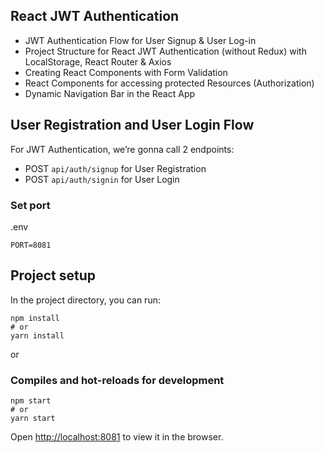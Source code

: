 ## React JWT Authentication

- JWT Authentication Flow for User Signup & User Log-in
- Project Structure for React JWT Authentication (without Redux) with LocalStorage, React Router & Axios
- Creating React Components with Form Validation
- React Components for accessing protected Resources (Authorization)
- Dynamic Navigation Bar in the React App

## User Registration and User Login Flow
For JWT Authentication, we’re gonna call 2 endpoints:

- POST `api/auth/signup` for User Registration
- POST `api/auth/signin` for User Login

### Set port
.env
```
PORT=8081
```


## Project setup

In the project directory, you can run:

```
npm install
# or
yarn install
```

or

### Compiles and hot-reloads for development

```
npm start
# or
yarn start
```

Open [http://localhost:8081](http://localhost:8081) to view it in the browser.
